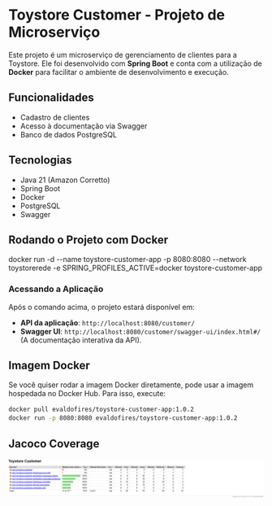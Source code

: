 # Toystore Customer - Projeto de Microserviço

Este projeto é um microserviço de gerenciamento de clientes para a Toystore. Ele foi desenvolvido com **Spring Boot** e conta com a utilização de **Docker** para facilitar o ambiente de desenvolvimento e execução.

## Funcionalidades

- Cadastro de clientes
- Acesso à documentação via Swagger
- Banco de dados PostgreSQL

## Tecnologias

- Java 21 (Amazon Corretto)
- Spring Boot
- Docker
- PostgreSQL
- Swagger

## Rodando o Projeto com Docker

docker run -d --name toystore-customer-app -p 8080:8080 --network toystorerede -e SPRING_PROFILES_ACTIVE=docker toystore-customer-app

###  **Acessando a Aplicação**

Após o comando acima, o projeto estará disponível em:

- **API da aplicação**: `http://localhost:8080/customer/`
- **Swagger UI**: `http://localhost:8080/customer/swagger-ui/index.html#/` (A documentação interativa da API).


## Imagem Docker

Se você quiser rodar a imagem Docker diretamente, pode usar a imagem hospedada no Docker Hub. Para isso, execute:

```bash
docker pull evaldofires/toystore-customer-app:1.0.2
docker run -p 8080:8080 evaldofires/toystore-customer-app:1.0.2
```

## Jacoco Coverage

![Cobertura de Testes](assets/Jacoco.png)